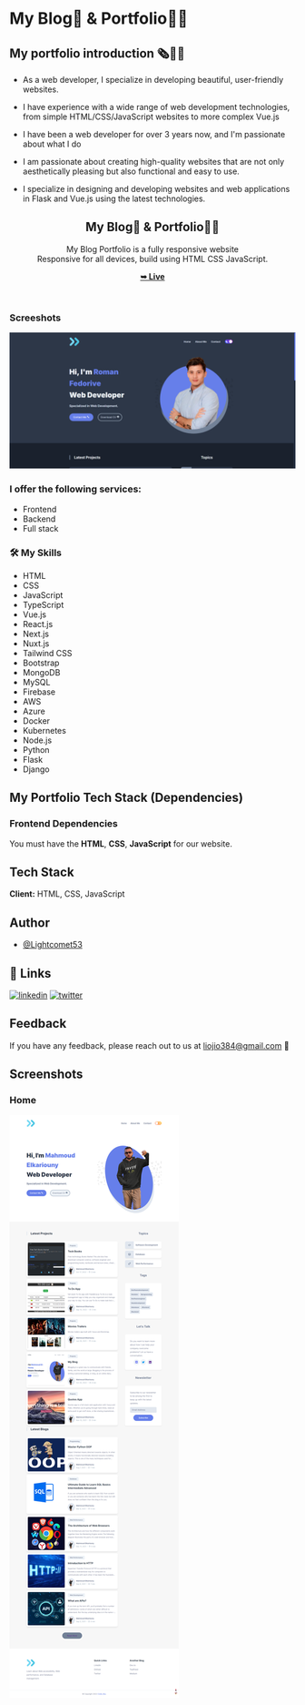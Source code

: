 # My Blog📰 & Portfolio👨‍💻

## My portfolio introduction 🗞👨‍💻

- As a web developer, I specialize in developing beautiful, user-friendly websites.

- I have experience with a wide range of web development technologies,
  from simple HTML/CSS/JavaScript websites to more complex Vue.js

- I have been a web developer for over 3 years now, and I'm passionate about what I do

- I am passionate about creating high-quality websites that are not only
  aesthetically pleasing but also functional and easy to use.

- I specialize in designing and developing websites and web applications
  in Flask and Vue.js using the latest technologies.

<div align="center">
  
  <h2 align="center">My Blog📰 & Portfolio👨‍💻</h2>

My Blog Portfolio is a fully responsive website <br />Responsive for all devices, build using HTML CSS JavaScript.

<a href="https://romanfedorive.vercel.app/"><strong>➥ Live</strong></a>

</div>

<br />

### Screeshots

![My Blog & Portfolio](./assets/images/protfolio_screenshot.jpg "Desktop Mode")

### I offer the following services:

- Frontend
- Backend
- Full stack

### 🛠 My Skills

- HTML
- CSS
- JavaScript
- TypeScript
- Vue.js
- React.js
- Next.js
- Nuxt.js
- Tailwind CSS
- Bootstrap
- MongoDB
- MySQL
- Firebase
- AWS
- Azure
- Docker
- Kubernetes
- Node.js
- Python
- Flask
- Django

## My Portfolio Tech Stack (Dependencies)

### Frontend Dependencies

You must have the **HTML**, **CSS**, **JavaScript** for our website.

## Tech Stack

**Client:** HTML, CSS, JavaScript

## Author

- [@Lightcomet53](https://github.com/Lightcomet53)

## 🔗 Links

[![linkedin](https://img.shields.io/badge/linkedin-0A66C2?style=for-the-badge&logo=linkedin&logoColor=white)](https://www.linkedin.com/in/mahmoud-el-kariouny-822719149/)
[![twitter](https://img.shields.io/badge/twitter-1DA1F2?style=for-the-badge&logo=twitter&logoColor=white)](https://twitter.com/Mahmoud42275)

## Feedback

If you have any feedback, please reach out to us at liojio384@gmail.com 📧

## Screenshots

### Home

![](./assets/images/home-portfolio.png)
